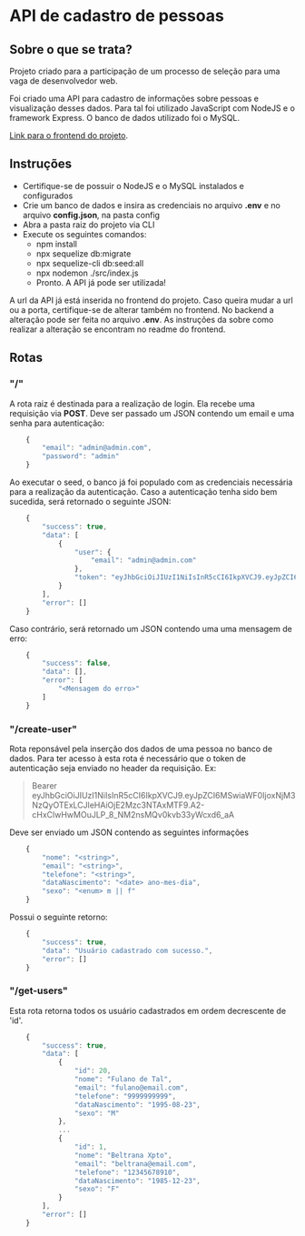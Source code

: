 # API de cadastro de pessoas

## Sobre o que se trata?

<p>Projeto criado para a participação de um processo de seleção para uma vaga de desenvolvedor web.</p>

<p>Foi criado uma API para cadastro de informações sobre pessoas e visualização desses dados. Para tal foi utilizado JavaScript com NodeJS e o framework Express. O banco de dados utilizado foi o MySQL.</p>

[Link para o frontend do projeto](https://github.com/jonribeiro23/cadastro-pessoas-front).


## Instruções

- Certifique-se de possuir o NodeJS e o MySQL instalados e configurados
- Crie um banco de dados e insira as credenciais no arquivo <strong>.env</strong> e no arquivo <strong>config.json</strong>, na pasta config
- Abra a pasta raiz do projeto via CLI
- Execute os seguintes comandos:
    - npm install
    - npx sequelize db:migrate
    - npx sequelize-cli db:seed:all
    - npx nodemon ./src/index.js
    - Pronto. A API já pode ser utilizada!

<p>A url da API já está inserida no frontend do projeto. Caso queira mudar a url ou a porta, certifique-se de alterar também no frontend. No backend a alteração pode ser feita no arquivo <strong>.env</strong>. As instruções da sobre como realizar a alteração se encontram no readme do frontend.</p>


## Rotas

<h3>"/"</h3>
<p>A rota raiz é destinada para a realização de login. Ela recebe uma requisição via <strong>POST</strong>. Deve ser passado um JSON contendo um email e uma senha para autenticação:</p>

```javascript
    {
        "email": "admin@admin.com",
        "password": "admin"
    }
```
<p>Ao executar o seed, o banco já foi populado com as credenciais necessária para a realização da autenticação. Caso a autenticação tenha sido bem sucedida, será retornado o seguinte JSON:</p>

```javascript
    {
        "success": true,
        "data": [
            {
                "user": {
                    "email": "admin@admin.com"
                },
                "token": "eyJhbGciOiJIUzI1NiIsInR5cCI6IkpXVCJ9.eyJpZCI6MSwiaWF0IjoxNjM3NzQyOTExLCJleHAiOjE2Mzc3NTAxMTF9.A2-cHxClwHwMOuJLP_8_NM2nsMQv0kvb33yWcxd6_aA"
            }
        ],
        "error": []
    }
```

<p>Caso contrário, será retornado um JSON contendo uma uma mensagem de erro: </p>

```javascript
    {
        "success": false,
        "data": [],
        "error": [
            "<Mensagem do erro>"
        ]
    }
```

<h3>"/create-user"</h3>
<p>Rota reponsável pela inserção dos dados de uma pessoa no banco de dados. Para ter acesso à esta rota é necessário que o token de autenticação seja enviado no header da requisição. Ex:</p>

> Bearer eyJhbGciOiJIUzI1NiIsInR5cCI6IkpXVCJ9.eyJpZCI6MSwiaWF0IjoxNjM3NzQyOTExLCJleHAiOjE2Mzc3NTAxMTF9.A2-cHxClwHwMOuJLP_8_NM2nsMQv0kvb33yWcxd6_aA

<p>Deve ser enviado um JSON contendo as seguintes informações</p>

```javascript
    {
        "nome": "<string>",
        "email": "<string>",
        "telefone": "<string>",
        "dataNascimento": "<date> ano-mes-dia",
        "sexo": "<enum> m || f"
    }
```

<p>Possui o seguinte retorno: </p>

```javascript
    {
        "success": true,
        "data": "Usuário cadastrado com sucesso.",
        "error": []
    }
```


<h3>"/get-users"</h3>
<p>Esta rota retorna todos os usuário cadastrados em ordem decrescente de 'id'.</p>

```javascript
    {
        "success": true,
        "data": [
            {
                "id": 20,
                "nome": "Fulano de Tal",
                "email": "fulano@email.com",
                "telefone": "9999999999",
                "dataNascimento": "1995-08-23",
                "sexo": "M"
            },
            ...
            {
                "id": 1,
                "nome": "Beltrana Xpto",
                "email": "beltrana@email.com",
                "telefone": "12345678910",
                "dataNascimento": "1985-12-23",
                "sexo": "F"
            }
        ],
        "error": []
    }
```
